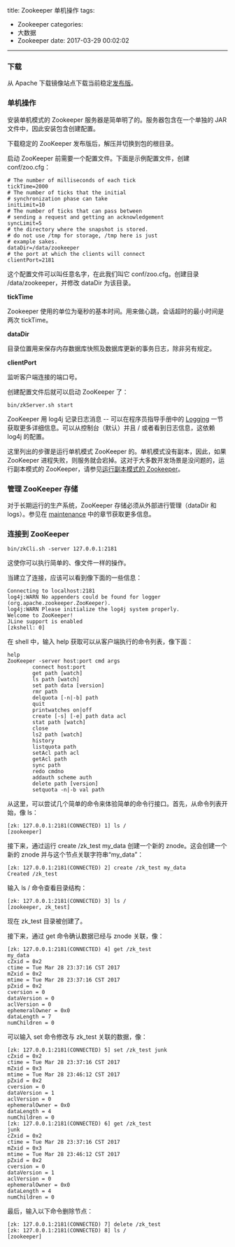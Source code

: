 title: Zookeeper 单机操作
tags:
  - Zookeeper
categories:
  - 大数据
  - Zookeeper
date: 2017-03-29 00:02:02
---

### 下载

从 Apache 下载镜像站点下载当前稳定[发布版](http://zookeeper.apache.org/releases.html)。

### 单机操作

安装单机模式的 Zookeeper 服务器是简单明了的。服务器包含在一个单独的 JAR 文件中，因此安装包含创建配置。

<!-- more -->

下载稳定的 ZooKeeper 发布版后，解压并切换到包的根目录。

启动 ZooKeeper 前需要一个配置文件。下面是示例配置文件，创建 conf/zoo.cfg：

    # The number of milliseconds of each tick
    tickTime=2000
    # The number of ticks that the initial 
    # synchronization phase can take
    initLimit=10
    # The number of ticks that can pass between 
    # sending a request and getting an acknowledgement
    syncLimit=5
    # the directory where the snapshot is stored.
    # do not use /tmp for storage, /tmp here is just 
    # example sakes.
    dataDir=/data/zookeeper
    # the port at which the clients will connect
    clientPort=2181

这个配置文件可以叫任意名字，在此我们叫它 conf/zoo.cfg。创建目录 /data/zookeeper，并修改 dataDir 为该目录。

**tickTime**

Zookeeper 使用的单位为毫秒的基本时间。用来做心跳，会话超时的最小时间是两次 tickTime。

**dataDir**

目录位置用来保存内存数据库快照及数据库更新的事务日志，除非另有规定。

**clientPort**

监听客户端连接的端口号。

创建配置文件后就可以启动  ZooKeeper 了：

    bin/zkServer.sh start

ZooKeeper 用 log4j 记录日志消息 -- 可以在程序员指导手册中的 [Logging](http://zookeeper.apache.org/doc/trunk/zookeeperProgrammers.html#Logging) 一节获取更多详细信息。可以从控制台（默认）并且 / 或者看到日志信息，这依赖 log4j 的配置。

这里列出的步骤是运行单机模式 ZooKeeper 的。单机模式没有副本，因此，如果 ZooKeeper 进程失败，则服务就会宕掉。这对于大多数开发场景是没问题的，运行副本模式的 ZooKeeper，请参见[运行副本模式的 Zookeeper](http://zookeeper.apache.org/doc/trunk/zookeeperStarted.html#sc_RunningReplicatedZooKeeper)。

### 管理 ZooKeeper 存储

对于长期运行的生产系统，ZooKeeper 存储必须从外部进行管理（dataDir 和 logs）。参见在 [maintenance](http://zookeeper.apache.org/doc/trunk/zookeeperAdmin.html#sc_maintenance) 中的章节获取更多信息。

### 连接到 ZooKeeper

    bin/zkCli.sh -server 127.0.0.1:2181

这使你可以执行简单的、像文件一样的操作。

当建立了连接，应该可以看到像下面的一些信息：

    Connecting to localhost:2181
    log4j:WARN No appenders could be found for logger (org.apache.zookeeper.ZooKeeper).
    log4j:WARN Please initialize the log4j system properly.
    Welcome to ZooKeeper!
    JLine support is enabled
    [zkshell: 0]

在 shell 中，输入 help 获取可以从客户端执行的命令列表，像下面：

    help
    ZooKeeper -server host:port cmd args
            connect host:port
            get path [watch]
            ls path [watch]
            set path data [version]
            rmr path
            delquota [-n|-b] path
            quit 
            printwatches on|off
            create [-s] [-e] path data acl
            stat path [watch]
            close 
            ls2 path [watch]
            history 
            listquota path
            setAcl path acl
            getAcl path
            sync path
            redo cmdno
            addauth scheme auth
            delete path [version]
            setquota -n|-b val path

从这里，可以尝试几个简单的命令来体验简单的命令行接口。首先，从命令列表开始，像 ls：

    [zk: 127.0.0.1:2181(CONNECTED) 1] ls /
    [zookeeper]

接下来，通过运行 create /zk_test my_data 创建一个新的 znode。这会创建一个新的 znode 并与这个节点关联字符串“my_data”：

    [zk: 127.0.0.1:2181(CONNECTED) 2] create /zk_test my_data
    Created /zk_test

输入 ls / 命令查看目录结构：

    [zk: 127.0.0.1:2181(CONNECTED) 3] ls /
    [zookeeper, zk_test]

现在 zk_test 目录被创建了。

接下来，通过 get 命令确认数据已经与 znode 关联，像：

    [zk: 127.0.0.1:2181(CONNECTED) 4] get /zk_test
    my_data
    cZxid = 0x2
    ctime = Tue Mar 28 23:37:16 CST 2017
    mZxid = 0x2
    mtime = Tue Mar 28 23:37:16 CST 2017
    pZxid = 0x2
    cversion = 0
    dataVersion = 0
    aclVersion = 0
    ephemeralOwner = 0x0
    dataLength = 7
    numChildren = 0

可以输入 set 命令修改与 zk_test 关联的数据，像：

    [zk: 127.0.0.1:2181(CONNECTED) 5] set /zk_test junk
    cZxid = 0x2
    ctime = Tue Mar 28 23:37:16 CST 2017
    mZxid = 0x3
    mtime = Tue Mar 28 23:46:12 CST 2017
    pZxid = 0x2
    cversion = 0
    dataVersion = 1
    aclVersion = 0
    ephemeralOwner = 0x0
    dataLength = 4
    numChildren = 0
    [zk: 127.0.0.1:2181(CONNECTED) 6] get /zk_test
    junk
    cZxid = 0x2
    ctime = Tue Mar 28 23:37:16 CST 2017
    mZxid = 0x3
    mtime = Tue Mar 28 23:46:12 CST 2017
    pZxid = 0x2
    cversion = 0
    dataVersion = 1
    aclVersion = 0
    ephemeralOwner = 0x0
    dataLength = 4
    numChildren = 0

最后，输入以下命令删除节点：

    [zk: 127.0.0.1:2181(CONNECTED) 7] delete /zk_test
    [zk: 127.0.0.1:2181(CONNECTED) 8] ls /
    [zookeeper]